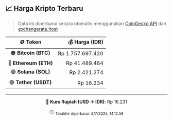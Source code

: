 

<!-- HARGA_KRIPTO -->
## 📈 Harga Kripto Terbaru

> Data ini diperbarui secara otomatis menggunakan [CoinGecko API](https://www.coingecko.com/) dan [exchangerate.host](https://exchangerate.host/)

<div align="center">

| 🪙 Token | 💰 Harga (IDR) |
|:------:|---------------:|
| 🟠 **Bitcoin (BTC)**   | Rp 1.757.697.420 |
| 🔵 **Ethereum (ETH)**  | Rp 41.489.464 |
| 🟣 **Solana (SOL)**    | Rp 2.421.274 |
| 🟢 **Tether (USDT)**   | Rp 16.234 |

---

💱 **Kurs Rupiah (USD → IDR)**: Rp 16.231

🕒 <sub>Terakhir diperbarui: 8/7/2025, 14.12.58</sub>

</div>
<!-- /HARGA_KRIPTO -->